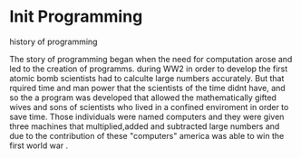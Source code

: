 
# Init Programming

history of programming 

The story of programming began when the need for computation arose and led to the creation of programms. during WW2 in order to develop the first atomic bomb scientists had to calculte large numbers accurately. But that rquired time and man power that the scientists of the time didnt have, and so the a program was developed that allowed the mathematically gifted wives and sons of scientists who lived in a confined enviroment in order to save time. Those individuals were named computers and they were given three machines that multiplied,added and subtracted large numbers and due to the contribution of these "computers" america was able to win the first world war .  
